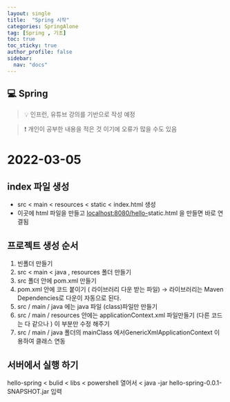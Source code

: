 ```yaml
---
layout: single
title:  "Spring 시작"
categories: SpringAlone
tag: [Spring , 기초]
toc: true
toc_sticky: true
author_profile: false
sidebar:
  nav: "docs"
---
```



## 💻 Spring

<!--Quote-->
> 💡 인프런, 유튜브 강의를 기반으로 작성 예정

> ❗ 개인이 공부한 내용을 적은 것 이기에 오류가 많을 수도 있음

# 2022-03-05

## index 파일 생성

- src < main < resources < static < index.html 생성
- 이곳에 html 파일을 만들고 [localhost:8080/hello-](http://localhost:8080/hello-static.html)static.html 을 만들면 바로 연결됨

## 프로젝트 생성 순서

1. 빈폴더 만들기
2. src < main < java , resources 폴더 만들기
3. src 폴더 안에 pom.xml 만들기
4. pom.xml 안에 코드 붙이기 ( 라이브러리 다운 받는 파일) → 라이브러리는 Maven Dependencies로 다운이 자동으로 된다.
5. src / main / java 에는 java 파일 (class)파일만 만들기
6. src / main / resources 안에는 applicationContext.xml 파일만들기 (다른 코드는 다 같으나 <bean id="tWalk" class="testPjt001.TransportationWalk" />) 이 부분만 수정 해주기
7. src / main / java 폴더의 mainClass 에서GenericXmlApplicationContext 이용하여 클래스 연동



## 서버에서 실행 하기

hello-spring < bulid < libs < powershell 열어서 < java -jar hello-spring-0.0.1-SNAPSHOT.jar 입력